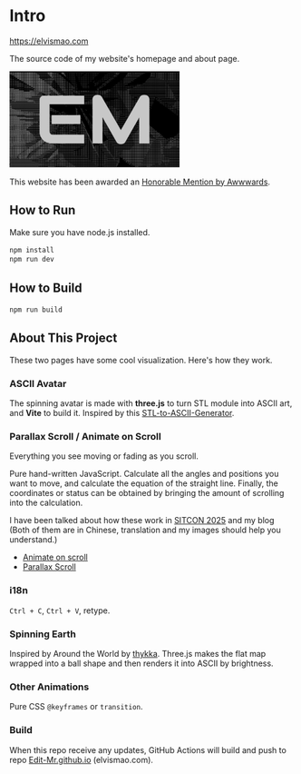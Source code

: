# Intro

<https://elvismao.com>

The source code of my website's homepage and about page.

<img width=300 src=https://raw.githubusercontent.com/Edit-Mr/intro/refs/heads/main/public/img/thumbnail.webp>

This website has been awarded an [Honorable Mention by Awwwards](https://www.awwwards.com/sites/elvis-mao).

## How to Run

Make sure you have node.js installed.

```bash
npm install
npm run dev
```

## How to Build

```bash
npm run build
```
## About This Project

These two pages have some cool visualization. Here's how they work.

### ASCII Avatar

The spinning avatar is made with **three.js** to turn STL module into ASCII art, and **Vite** to build it. Inspired by this [STL-to-ASCII-Generator](https://github.com/AndrewSink/STL-to-ASCII-Generator).

### Parallax Scroll / Animate on Scroll  

Everything you see moving or fading as you scroll.

Pure hand-written JavaScript. Calculate all the angles and positions you want to move, and calculate the equation of the straight line. Finally, the coordinates or status can be obtained by bringing the amount of scrolling into the calculation.

I have been talked about how these work in [SITCON 2025](https://sitcon.org/2025/agenda/aa71e5/) and my blog (Both of them are in Chinese, translation and my images should help you understand.)

* [Animate on scroll](https://emtech.cc/p/2023ironman-26)
* [Parallax Scroll](https://emtech.cc/p/2023ironman-12)

### i18n

`Ctrl + C`, `Ctrl + V`, retype.

### Spinning Earth

Inspired by Around the World by [thykka](https://codepen.io/thykka). Three.js makes the flat map wrapped into a ball shape and then renders it into ASCII by brightness.

### Other Animations

Pure CSS `@keyframes` or `transition`.

### Build

When this repo receive any updates, GitHub Actions will build and push to repo [Edit-Mr.github.io](https://github.com/Edit-Mr/Edit-Mr.github.io) (elvismao.com).
